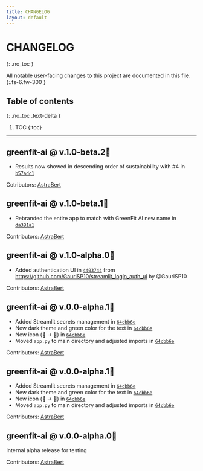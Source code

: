```yaml
---
title: CHANGELOG
layout: default
---
```


# CHANGELOG
{: .no_toc }

All notable user-facing changes to this project are documented in this file.
{:.fs-6.fw-300 }

## Table of contents
{: .no_toc .text-delta }

1. TOC
{:toc}

---

## greenfit-ai @ v.1.0-beta.2🌱

- Results now showed in descending order of sustainability with #4 in [`b57adc1`](https://github.com/AstraBert/greenfit-ai/commit/b57adc17791cfecbbc3a9c7aa1575c1f85aa730a)

Cotributors: [AstraBert](https://github.com/AstraBert)  

## greenfit-ai @ v.1.0-beta.1🌱

- Rebranded the entire app to match with GreenFit AI new name in [`da391a1`](https://github.com/AstraBert/greenfit-ai/commit/da391a1fd4e65dc19247942398fe1159d57e6b39)

Contributors: [AstraBert](https://github.com/AstraBert)  

## greenfit-ai @ v.1.0-alpha.0🌱

- Added authentication UI in [`4403744`](https://github.com/AstraBert/beans-ai/commit/440374494989b23cc38bb20c2151a65eb3403316) from https://github.com/GauriSP10/streamlit_login_auth_ui by @GauriSP10

Contributors: [AstraBert](https://github.com/AstraBert)  


## greenfit-ai @ v.0.0-alpha.1🌱

- Added Streamlit secrets management in [`64cbb6e`](https://github.com/AstraBert/beans-ai/commit/64cbb6ee046c8fad33d95db780fc82a991183d38)
- New dark theme and  green color for the text in [`64cbb6e`](https://github.com/AstraBert/beans-ai/commit/64cbb6ee046c8fad33d95db780fc82a991183d38)
- New icon (🫘 -> 🌱) in [`64cbb6e`](https://github.com/AstraBert/beans-ai/commit/64cbb6ee046c8fad33d95db780fc82a991183d38)
- Moved `app.py` to main directory and adjusted imports in [`64cbb6e`](https://github.com/AstraBert/beans-ai/commit/64cbb6ee046c8fad33d95db780fc82a991183d38)

Contributors: [AstraBert](https://github.com/AstraBert) 

## greenfit-ai @ v.0.0-alpha.1🌱

- Added Streamlit secrets management in [`64cbb6e`](https://github.com/AstraBert/beans-ai/commit/64cbb6ee046c8fad33d95db780fc82a991183d38)
- New dark theme and  green color for the text in [`64cbb6e`](https://github.com/AstraBert/beans-ai/commit/64cbb6ee046c8fad33d95db780fc82a991183d38)
- New icon (🫘 -> 🌱) in [`64cbb6e`](https://github.com/AstraBert/beans-ai/commit/64cbb6ee046c8fad33d95db780fc82a991183d38)
- Moved `app.py` to main directory and adjusted imports in [`64cbb6e`](https://github.com/AstraBert/beans-ai/commit/64cbb6ee046c8fad33d95db780fc82a991183d38)

Contributors: [AstraBert](https://github.com/AstraBert) 

## greenfit-ai @ v.0.0-alpha.0🌱

Internal alpha release for testing

Contributors: [AstraBert](https://github.com/AstraBert) 